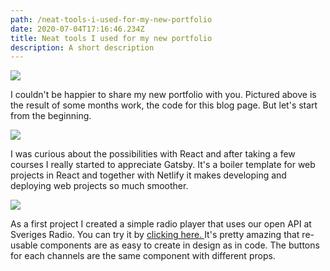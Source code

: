 ```yaml
---
path: /neat-tools-i-used-for-my-new-portfolio
date: 2020-07-04T17:16:46.234Z
title: Neat tools I used for my new portfolio
description: A short description
---
```

![](https://portfolio-with-cms.netlify.app/assets/vsc.png)

I couldn't be happier to share my new portfolio with you. Pictured above is the result of some months work, the code for this blog page. But let's start from the beginning.

![](https://portfolio-with-cms.netlify.app/assets/gatsby.png)

I was curious about the possibilities with React and after taking a few courses I really started to appreciate Gatsby. It's a boiler template for web projects in React and together with Netlify it makes developing and deploying web projects so much smoother.

![](https://portfolio-with-cms.netlify.app/assets/enkelradio.png)

As a first project I created a simple radio player that uses our open API at Sveriges Radio. You can try it by [clicking here. ](https://enkelradio.com/) It's pretty amazing that re-usable components are as easy to create in design as in code. The buttons for each channels are the same component with different props.